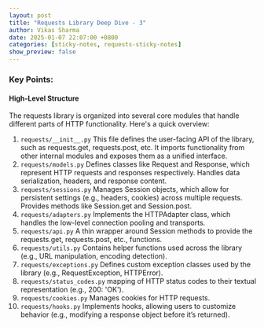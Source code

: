 ```yaml
---
layout: post  
title: "Requests Library Deep Dive - 3"  
author: Vikas Sharma  
date: 2025-01-07 22:07:00 +0800  
categories: [sticky-notes, requests-sticky-notes]  
show_preview: false  
---
```

### Key Points:
#### High-Level Structure
The requests library is organized into several core modules that handle different parts of HTTP functionality. Here's a quick overview:

1. `requests/__init__.py`
This file defines the user-facing API of the library, such as requests.get, requests.post, etc.
It imports functionality from other internal modules and exposes them as a unified interface.
2. `requests/models.py`
Defines classes like Request and Response, which represent HTTP requests and responses respectively.
Handles data serialization, headers, and response content.
3. `requests/sessions.py`
Manages Session objects, which allow for persistent settings (e.g., headers, cookies) across multiple requests. Provides methods like Session.get and Session.post.
4. `requests/adapters.py`
Implements the HTTPAdapter class, which handles the low-level connection pooling and transports.
5. `requests/api.py`
A thin wrapper around Session methods to provide the requests.get, requests.post, etc., functions.
6. `requests/utils.py`
Contains helper functions used across the library (e.g., URL manipulation, encoding detection).
7. `requests/exceptions.py`
Defines custom exception classes used by the library (e.g., RequestException, HTTPError).
8. `requests/status_codes.py`
mapping of HTTP status codes to their textual representation (e.g., 200: 'OK').
9. `requests/cookies.py`
Manages cookies for HTTP requests.
10. `requests/hooks.py`
Implements hooks, allowing users to customize behavior (e.g., modifying a response object before it’s returned).